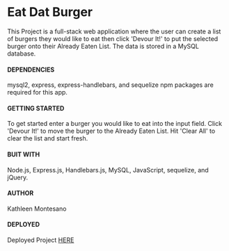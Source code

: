 # Eat Dat Burger 

This Project is a full-stack web application where the user can create a list of burgers they would like to eat then click 'Devour It!' to put the selected burger onto their Already Eaten List. The data is stored in a MySQL database. 

#### DEPENDENCIES

mysql2, express, express-handlebars, and sequelize npm packages are required for this app.

#### GETTING STARTED

To get started enter a burger you would like to eat into the input field. Click 'Devour It!' to move the burger to the Already Eaten List. Hit 'Clear All' to clear the list and start fresh. 

#### BUIT WITH

Node.js, Express.js, Handlebars.js, MySQL, JavaScript, sequelize, and jQuery.

#### AUTHOR 

Kathleen Montesano

#### DEPLOYED
Deployed Project [HERE](https://enigmatic-falls-51366.herokuapp.com)






